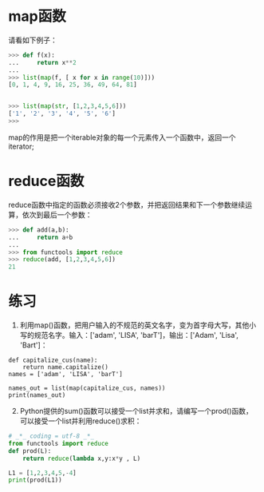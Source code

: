 # map函数
请看如下例子：
```python
>>> def f(x):
...     return x**2
...
>>> list(map(f, [ x for x in range(10)]))
[0, 1, 4, 9, 16, 25, 36, 49, 64, 81]


>>> list(map(str, [1,2,3,4,5,6]))
['1', '2', '3', '4', '5', '6']
>>>
```
map的作用是把一个iterable对象的每一个元素传入一个函数中，返回一个iterator;
# reduce函数
reduce函数中指定的函数必须接收2个参数，并把返回结果和下一个参数继续运算，依次到最后一个参数：
```python
>>> def add(a,b):
...     return a+b
...
>>> from functools import reduce
>>> reduce(add, [1,2,3,4,5,6])
21
```

# 练习
1. 利用map()函数，把用户输入的不规范的英文名字，变为首字母大写，其他小写的规范名字。输入：['adam', 'LISA', 'barT']，输出：['Adam', 'Lisa', 'Bart']：
```
def capitalize_cus(name):
    return name.capitalize()
names = ['adam', 'LISA', 'barT']

names_out = list(map(capitalize_cus, names))
print(names_out)
```
2. Python提供的sum()函数可以接受一个list并求和，请编写一个prod()函数，可以接受一个list并利用reduce()求积：
```python
# _*_ coding = utf-8 _*_
from functools import reduce
def prod(L):
    return reduce(lambda x,y:x*y , L)

L1 = [1,2,3,4,5,-4]
print(prod(L1))
```
